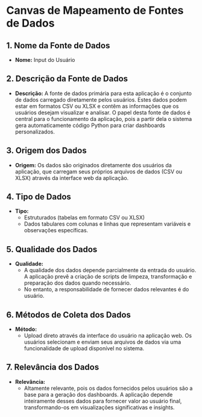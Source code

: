 # Canvas de Mapeamento de Fontes de Dados

## 1. Nome da Fonte de Dados

- **Nome:** Input do Usuário

## 2. Descrição da Fonte de Dados

- **Descrição:**
  A fonte de dados primária para esta aplicação é o conjunto de dados carregado diretamente pelos usuários. Estes dados podem estar em formatos CSV ou XLSX e contêm as informações que os usuários desejam visualizar e analisar. O papel desta fonte de dados é central para o funcionamento da aplicação, pois a partir dela o sistema gera automaticamente código Python para criar dashboards personalizados.

## 3. Origem dos Dados

- **Origem:**
  Os dados são originados diretamente dos usuários da aplicação, que carregam seus próprios arquivos de dados (CSV ou XLSX) através da interface web da aplicação.

## 4. Tipo de Dados

- **Tipo:**
  - Estruturados (tabelas em formato CSV ou XLSX)
  - Dados tabulares com colunas e linhas que representam variáveis e observações específicas.

## 5. Qualidade dos Dados

- **Qualidade:**
  - A qualidade dos dados depende parcialmente da entrada do usuário. A aplicação prevê a criação de scripts de limpeza, transformação e preparação dos dados quando necessário.
  - No entanto, a responsabilidade de fornecer dados relevantes é do usuário.

## 6. Métodos de Coleta dos Dados

- **Método:**
  - Upload direto através da interface do usuário na aplicação web. Os usuários selecionam e enviam seus arquivos de dados via uma funcionalidade de upload disponível no sistema.

## 7. Relevância dos Dados

- **Relevância:**
  - Altamente relevante, pois os dados fornecidos pelos usuários são a base para a geração dos dashboards. A aplicação depende inteiramente desses dados para fornecer valor ao usuário final, transformando-os em visualizações significativas e insights.
